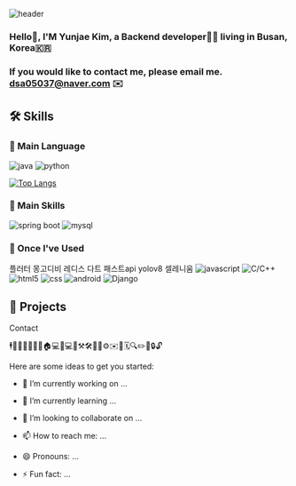 ![header](https://capsule-render.vercel.app/api?type=cylinder&color=000000&height=150&section=header&text=Yunzae's%20Profile&fontColor=ffffff&fontSize=70&animation=fadeIn&fontAlignY=55&desc=%20&descAlignY=62&descAlign=62)


### Hello🙌, I'M Yunjae Kim, a Backend developer👨‍💻 living in Busan, Korea🇰🇷
### If you would like to contact me, please email me. dsa05037@naver.com ✉️


## 🛠️ Skills

### 🔨 Main Language
![java](https://img.shields.io/badge/-Java-ED8B00?style=for-the-badge&logo=java)
![python](https://img.shields.io/badge/-Python-2b5b84?style=for-the-badge&logo=python&logoColor=white)


[![Top Langs](https://github-readme-stats.vercel.app/api/top-langs/?username=yunzae&layout=compact)](https://github.com/yunzae/github-readme-stats)

### 🔧 Main Skills
![spring boot](https://img.shields.io/badge/Spring%20boot-6DB33F?style=for-the-badge&logo=springboot&logoColor=white)
![mysql](https://img.shields.io/badge/MySQL-005C84?style=for-the-badge&logo=mysql&logoColor=white)

### 🧰 Once I've Used 
플러터
몽고디비
레디스
다트
패스트api
yolov8
셀레니움
![javascript](https://img.shields.io/badge/-JavaScript-f7e018?style=for-the-badge&logo=javascript&logoColor=black)
![C/C++](https://img.shields.io/badge/-C/C++-00427E?style=for-the-badge&logo=c%2B%2B)
![html5](https://img.shields.io/badge/-HTML5-E14921?style=for-the-badge&logo=html5&logoColor=white)
![css](https://img.shields.io/badge/-CSS3-006EBA?style=for-the-badge&logo=css3&logoColor=white)
![android](https://img.shields.io/badge/Android-3ddc84?style=for-the-badge&logo=android&logoColor=white)
![Django](https://img.shields.io/badge/-Django-2BA977?style=for-the-badge&logo=django&logoColor=white)


## 🤖 Projects


Contact







🕴🤖👏🙌👨‍💻🎳🏠💻📞💻📱⚒️🛠️🔨🔧⚙️✉️📆🗓️🔍✏️📝🔒🔓 


Here are some ideas to get you started:

- 🔭 I’m currently working on ...
- 🌱 I’m currently learning ...
- 👯 I’m looking to collaborate on ...

- 📫 How to reach me: ...
- 😄 Pronouns: ...
- ⚡ Fun fact: ...

